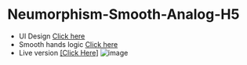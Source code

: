 # Neumorphism-Smooth-Analog-H5
- UI Design [Click here](https://www.youtube.com/watch?v=6e1KSjWp-qA)
- Smooth hands logic [Click here](https://codepen.io/rkosak/pen/mwyRLK)
- Live version [[Click Here]](https://ashuai-jpg.github.io/Neumorphism-Smooth-Analog-H5/)
![image](https://github.com/Ashuai-jpg/Neumorphism-Smooth-Analog-H5/assets/65062031/009a40fd-784c-4341-8f1c-f0a1b68f61d1)

